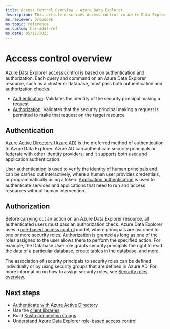 ```yaml
---
title: Access Control Overview - Azure Data Explorer
description: This article describes Access control in Azure Data Explorer.
ms.reviewer: orspodek
ms.topic: reference
ms.custom: has-adal-ref
ms.date: 05/11/2023
---
```

# Access control overview

Azure Data Explorer access control is based on authentication and authorization. Each query and command on an Azure Data Explorer resource, such as a cluster or database, must pass both authentication and authorization checks.

* [Authentication](#authentication): Validates the identity of the security principal making a request
* [Authorization](#authorization): Validates that the security principal making a request is permitted to make that request on the target resource

## Authentication

[Azure Active Directory (Azure AD)](aad.md) is the preferred method of authentication to Azure Data Explorer. Azure AD can authenticate security principals or federate with other identity providers, and it supports both user and application authentication.

[User authentication](aad.md#user-authentication) is used to verify the identity of human principals and can be carried out interactively, where a human user provides credentials, or programmatically using a token. [Application authentication](aad.md#application-authentication) is used to authenticate services and applications that need to run and access resources without human intervention.

## Authorization

Before carrying out an action on an Azure Data Explorer resource, all authenticated users must pass an authorization check. Azure Data Explorer uses a [role-based access control](role-based-access-control.md) model, where principals are ascribed to one or more security roles. Authorization is granted as long as one of the roles assigned to the user allows them to perform the specified action. For example, the Database User role grants security principals the right to read the data of a particular database, create tables in the database, and more.

The association of security principals to security roles can be defined individually or by using security groups that are defined in Azure AD. For more information on how to assign security roles, see [Security roles overview](../management/security-roles.md).

## Next steps

* [Authenticate with Azure Active Directory](aad.md)
* Use the [client libraries](../api/client-libraries.md)
* Build [Kusto connection strings](../api/connection-strings/kusto.md)
* Understand Azure Data Explorer [role-based access control](role-based-access-control.md)
